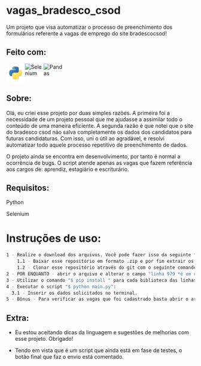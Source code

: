 # vagas_bradesco_csod
 Um projeto que visa automatizar o processo de preenchimento dos formulários referente a vagas de emprego do site bradescocsod!


## Feito com:

 <img align="left" alt="Python" width="50px" src="https://raw.githubusercontent.com/github/explore/80688e429a7d4ef2fca1e82350fe8e3517d3494d/topics/python/python.png" />
 <img align="left" alt="Selenium" width="50px" src="https://raw.githubusercontent.com/SeleniumHQ/www.seleniumhq.org/e846535b56af5f01151ec93f88785b86d3809564/src/main/webapp/images/originals/Selenium%20Logo%20Upright.svg" />
 <img align="left" alt="Pandas" width="50px" src="https://avatars.githubusercontent.com/u/21206976?s=280&v=4" />


<br>
<br>
<br>


## Sobre:

  Olá, eu criei esse projeto por duas simples razões. A primeira foi a necessidade de um projeto pessoal que me ajudasse a assimilar todo o conteúdo de uma maneira eficiente. A segunda razão é que notei que o site do bradesco csod não salva completamente os dados dos candidatos para futuras candidaturas. Com isso, uni o útil ao agradável, e resolvi automatizar todo aquele processo repetitivo de preenchimento de dados.

  
  O projeto ainda se encontra em desenvolvimento, por tanto é normal a ocorrência de bugs.
  O script atende apenas as vagas que fazem referência aos cargos de: aprendiz, estagiário e escriturário.


## Requisitos:
Python

Selenium


# Instruções de uso:

```sh
1 - Realize o download dos arquivos. Você pode fazer isso da seguinte forma:
    1.1 - Baixar esse repositório em formato .zip e por fim extrair os arquivos para uma pasta de sua preferência.
    1.2 - Clonar esse repositório através do git com o seguinte comando: "$ git clone https://github.com/MauPxt/vagas_bradesco_csod".
2 - POR ENQUANTO - abrir o arquivo e alterar o campo "linha 979 *é um campo da função obtervagas" e inserir a vaga desejada.
3 - Utilizar o comando "$ pip install " para cada biblioteca das linhas "1-11" que você ainda não realizou a instalação.
4 - Executar o script "$ python main.py":
  3.1 - Inserir os dados solicitados no terminal.
5 - Bônus - Para verificar as vagas que foi cadastrado basta abrir o arquivo em excel gerado na pasta em que se encontra o script.
```

## Extra:
* Eu estou aceitando dicas da linguagem e sugestões de melhorias com esse projeto. Obrigado!


* Tendo em vista que é um script que ainda está em fase de testes, o botão final que faz o envio está comentado.